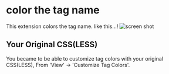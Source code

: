 # color the tag name
This extension colors the tag name.
like this...!
![screen shot](https://user-images.githubusercontent.com/26040158/32029776-8cbbc7d4-ba31-11e7-8576-5822d4ae06dc.jpg "screen shot")
## Your Original CSS(LESS)
You became to be able to customize tag colors with your original CSS(LESS), From 'View' -> 'Customize Tag Colors'.
